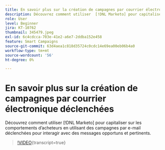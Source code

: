 ```yaml
---
title: En savoir plus sur la création de campagnes par courrier électronique déclenchées
description: Découvrez comment utiliser  [!DNL Marketo] pour capitaliser sur les comportements d’acheteurs en utilisant des campagnes par e-mail déclenchées pour interagir avec des messages opportuns et pertinents.
role: User
level: Beginner
jira: KT-10762
thumbnail: 345479.jpeg
exl-id: 6c4cdcca-703e-41e2-a6e7-2ddba152e458
feature: Smart Campaigns
source-git-commit: 63d4aea1c818d35724c0cdc14e69ea00eb06b4a0
workflow-type: tm+mt
source-wordcount: '56'
ht-degree: 0%

---
```


# En savoir plus sur la création de campagnes par courrier électronique déclenchées

Découvrez comment utiliser [!DNL Marketo] pour capitaliser sur les comportements d’acheteurs en utilisant des campagnes par e-mail déclenchées pour interagir avec des messages opportuns et pertinents.

>[!VIDEO](https://video.tv.adobe.com/v/345479/?quality=12&learn=on){transcript=true}
